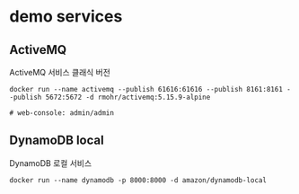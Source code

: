 # demo services

## ActiveMQ
ActiveMQ 서비스 클래식 버전
```
docker run --name activemq --publish 61616:61616 --publish 8161:8161 --publish 5672:5672 -d rmohr/activemq:5.15.9-alpine

# web-console: admin/admin
```

## DynamoDB local
DynamoDB 로컬 서비스 
```
docker run --name dynamodb -p 8000:8000 -d amazon/dynamodb-local 
```